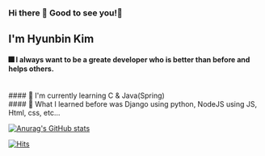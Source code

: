 ### Hi there 👋 Good to see you!🤗
## I'm Hyunbin Kim

#### 🎆 I always want to be a greate developer who is better than before and helps others.
</br>
#### 🐳 I'm currently learning C & Java(Spring)
</br>
#### 🐓 What I learned before was Django using python, NodeJS using JS, Html, css, etc...

[![Anurag's GitHub stats](https://github-readme-stats.vercel.app/api?username=hyunbin1)](https://github.com/anuraghazra/github-readme-stats)



[![Hits](https://hits.seeyoufarm.com/api/count/incr/badge.svg?url=https%3A%2F%2Fgithub.com%2Fhyunbin1&count_bg=%2332DD14&title_bg=%238994ED&icon=staffbase.svg&icon_color=%23000000&title=Hi+there%21&edge_flat=false)](https://hits.seeyoufarm.com)


  
  
  <!--
**hyunbin1/hyunbin1** is a ✨ _special_ ✨ repository because its `README.md` (this file) appears on your GitHub profile.

Here are some ideas to get you started:

- 🔭 I’m currently working on ...
- 🌱 I’m currently learning ...
- 👯 I’m looking to collaborate on ...
- 🤔 I’m looking for help with ...
- 💬 Ask me about ...
- 📫 How to reach me: ...
- 😄 Pronouns: ...
- ⚡ Fun fact: ...
-->
